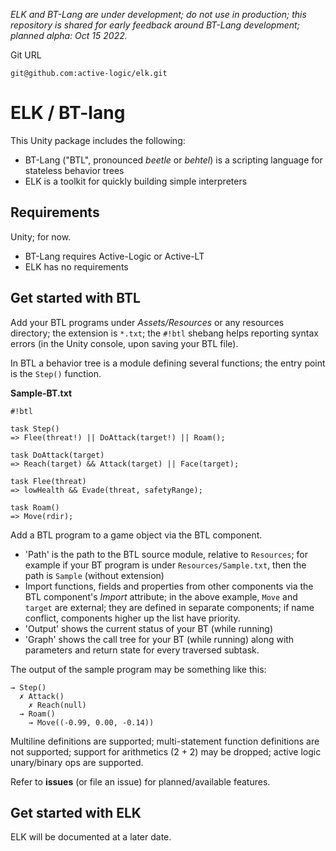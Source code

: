 *ELK and BT-Lang are under development; do not use in production; this repository is shared for early feedback around BT-Lang development; planned alpha: Oct 15 2022.*

Git URL

```
git@github.com:active-logic/elk.git
```

# ELK / BT-lang

This Unity package includes the following:
- BT-Lang ("BTL", pronounced *beetle* or *behtel*) is a scripting language for stateless behavior trees
- ELK is a toolkit for quickly building simple interpreters

## Requirements

Unity; for now.

- BT-Lang requires Active-Logic or Active-LT
- ELK has no requirements

## Get started with BTL

Add your BTL programs under *Assets/Resources* or any resources directory; the extension is `*.txt`; the `#!btl` shebang helps reporting syntax errors (in the Unity console, upon saving your BTL file).

In BTL a behavior tree is a module defining several functions; the entry point is the `Step()` function.

**Sample-BT.txt**

```
#!btl

task Step()
=> Flee(threat!) || DoAttack(target!) || Roam();

task DoAttack(target)
=> Reach(target) && Attack(target) || Face(target);

task Flee(threat)
=> lowHealth && Evade(threat, safetyRange);

task Roam()
=> Move(rdir);
```

Add a BTL program to a game object via the BTL component.

- 'Path' is the path to the BTL source module, relative to `Resources`; for example if your BT program is under `Resources/Sample.txt`, then the path is `Sample` (without extension)
- Import functions, fields and properties from other components via the BTL component's *Import* attribute;
in the above example, `Move` and `target` are external; they are defined in separate components; if name conflict, components higher up the list have priority.
- 'Output' shows the current status of your BT (while running)
- 'Graph' shows the call tree for your BT (while running) along with parameters and return state for every traversed subtask.

The output of the sample program may be something like this:

```
→ Step()
  ✗ Attack()
    ✗ Reach(null)
  → Roam()
    → Move((-0.99, 0.00, -0.14))
```

Multiline definitions are supported; multi-statement function definitions are not supported; support for arithmetics (2 + 2) may be dropped; active logic unary/binary ops are supported.

Refer to **issues** (or file an issue) for planned/available features.

## Get started with ELK

ELK will be documented at a later date.
